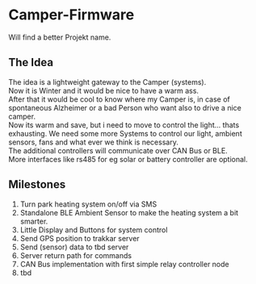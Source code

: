 # Camper-Firmware

Will find a better Projekt name.

## The Idea

The idea is a lightweight gateway to the Camper (systems).  
Now it is Winter and it would be nice to have a warm ass.  
After that it would be cool to know where my Camper is, in case of spontaneous Alzheimer or a bad Person who want also to drive a nice camper.  
Now its warm and save, but i need to move to control the light... thats exhausting. We need some more Systems to control our light, ambient sensors, fans and what ever we think is necessary.  
The additional controllers will communicate over CAN Bus or BLE.  
More interfaces like rs485 for eg solar or battery controller are optional.

## Milestones

1. Turn park heating system on/off via SMS
2. Standalone BLE Ambient Sensor to make the heating system a bit smarter.
3. Little Display and Buttons for system control
4. Send GPS position to trakkar server
5. Send (sensor) data to tbd server
6. Server return path for commands
7. CAN Bus implementation with first simple relay controller node
8. tbd
